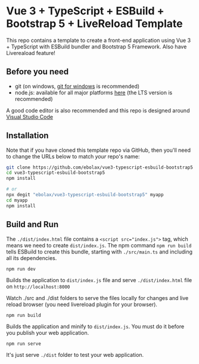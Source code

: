 # Vue 3 + TypeScript + ESBuild + Bootstrap 5 + LiveReload Template

This repo contains a template to create a front-end application using Vue 3 + TypeScript with ESBuild bundler and Bootstrap 5 Framework. Also have Livereaload feature!

## Before you need

- git (on windows, [git for windows](https://git-scm.com/download/win) is recommended)
- node.js: available for all major platforms [here](https://nodejs.org/en/download/) (the LTS version is recommended)

A good code editor is also recommended and this repo is designed around [Visual Studio Code](https://code.visualstudio.com/)

## **Installation**

Note that if you have cloned this template repo via GitHub, then you'll need to change the URLs below to match _your_ repo's name:

```bash
git clone https://github.com/ebolax/vue3-typescript-esbuild-bootstrap5
cd vue3-typescript-esbuild-bootstrap5
npm install

# or
npx degit "ebolax/vue3-typescript-esbuild-bootstrap5" myapp
cd myapp
npm install
```

## **Build and Run**

The `./dist/index.html` file contains a `<script src="index.js">` tag, which means we need to create `dist/index.js`. The npm command `npm run build` tells ESBuild to create this bundle, starting with `./src/main.ts` and including all its dependencies.

    npm run dev

Builds the application to `dist/index.js` file and serve `./dist/index.html` file on `http://localhost:8000`

Watch ./src and ./dist folders to serve the files locally for changes and live reload browser (you need livereload plugin for your browser).

    npm run build

Builds the application and minify to `dist/index.js`. You must do it before you publish your web application.

    npm run serve

It's just serve `./dist` folder to test your web application.
